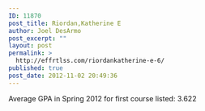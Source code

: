 ```yaml
---
ID: 11870
post_title: Riordan,Katherine E
author: Joel DesArmo
post_excerpt: ""
layout: post
permalink: >
  http://effrtlss.com/riordankatherine-e-6/
published: true
post_date: 2012-11-02 20:49:36
---
```

<p>Average GPA in Spring 2012 for first course listed: 3.622</p>